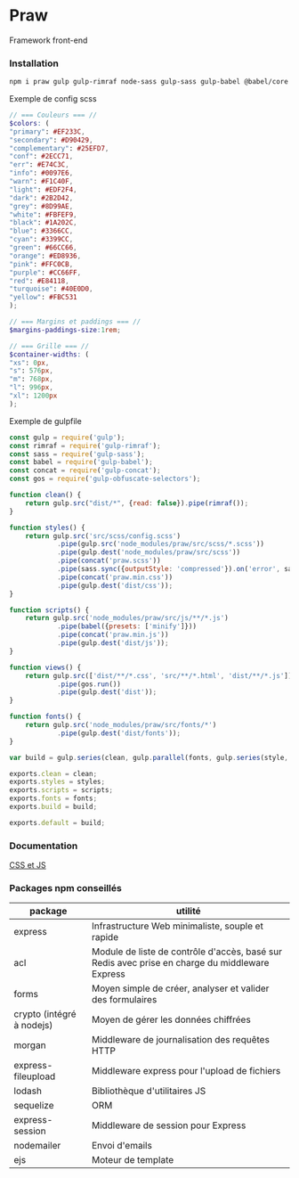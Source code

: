 # Praw
Framework front-end

### Installation
```sh
npm i praw gulp gulp-rimraf node-sass gulp-sass gulp-babel @babel/core @babel/preset-env gulp-concat babel-preset-minify
```

Exemple de config scss
```scss
// === Couleurs === //
$colors: (
"primary": #EF233C,
"secondary": #D90429,
"complementary": #25EFD7,
"conf": #2ECC71,
"err": #E74C3C,
"info": #0097E6,
"warn": #F1C40F,
"light": #EDF2F4,
"dark": #2B2D42,
"grey": #8D99AE,
"white": #FBFEF9,
"black": #1A202C,
"blue": #3366CC,
"cyan": #3399CC,
"green": #66CC66,
"orange": #ED8936,
"pink": #FFC0CB,
"purple": #CC66FF,
"red": #E84118,
"turquoise": #40E0D0,
"yellow": #FBC531
);

// === Margins et paddings === //
$margins-paddings-size:1rem;

// === Grille === //
$container-widths: (
"xs": 0px,
"s": 576px,
"m": 768px,
"l": 996px,
"xl": 1200px
);
```

Exemple de gulpfile
```javascript
const gulp = require('gulp');
const rimraf = require('gulp-rimraf');
const sass = require('gulp-sass');
const babel = require('gulp-babel');
const concat = require('gulp-concat');
const gos = require('gulp-obfuscate-selectors');

function clean() {
    return gulp.src("dist/*", {read: false}).pipe(rimraf());
}

function styles() {
    return gulp.src('src/scss/config.scss')
            .pipe(gulp.src('node_modules/praw/src/scss/*.scss'))
            .pipe(gulp.dest('node_modules/praw/src/scss'))
            .pipe(concat('praw.scss'))
            .pipe(sass.sync({outputStyle: 'compressed'}).on('error', sass.logError))
            .pipe(concat('praw.min.css'))
            .pipe(gulp.dest('dist/css'));
}

function scripts() {
    return gulp.src('node_modules/praw/src/js/**/*.js')
            .pipe(babel({presets: ['minify']}))
            .pipe(concat('praw.min.js'))
            .pipe(gulp.dest('dist/js'));
}

function views() {
    return gulp.src(['dist/**/*.css', 'src/**/*.html', 'dist/**/*.js'])
            .pipe(gos.run())
            .pipe(gulp.dest('dist'));
}

function fonts() {
    return gulp.src('node_modules/praw/src/fonts/*')
            .pipe(gulp.dest('dist/fonts'));
}

var build = gulp.series(clean, gulp.parallel(fonts, gulp.series(style, scripts, views)));

exports.clean = clean;
exports.styles = styles;
exports.scripts = scripts;
exports.fonts = fonts;
exports.build = build;

exports.default = build;
```

### Documentation
[CSS et JS](https://hrodedotfr.github.io/praw/)

### Packages npm conseillés
| package | utilité |
| ------ | ------ |
| express | Infrastructure Web minimaliste, souple et rapide |
| acl | Module de liste de contrôle d'accès, basé sur Redis avec prise en charge du middleware Express |
| forms | Moyen simple de créer, analyser et valider des formulaires |
| crypto (intégré à nodejs) | Moyen de gérer les données chiffrées |
| morgan | Middleware de journalisation des requêtes HTTP |
| express-fileupload | Middleware express pour l'upload de fichiers |
| lodash | Bibliothèque d'utilitaires JS |
| sequelize | ORM |
| express-session | Middleware de session pour Express |
| nodemailer | Envoi d'emails |
| ejs | Moteur de template |